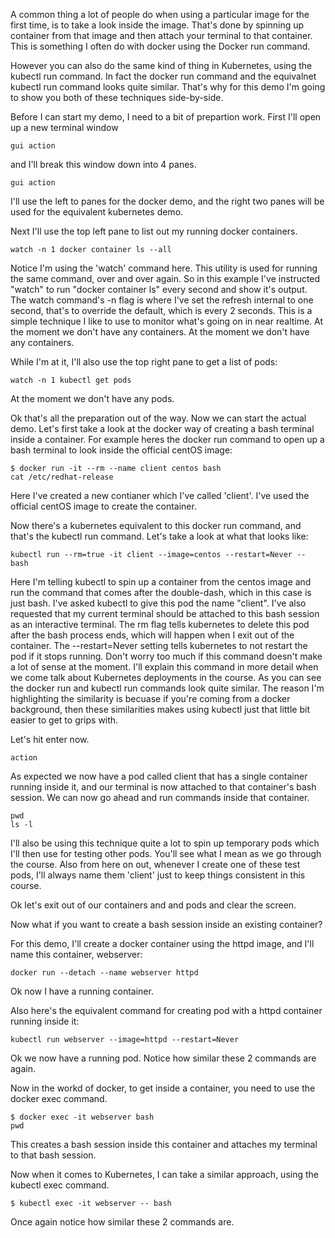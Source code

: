 A common thing a lot of people do when using a particular image for the first time, is to take a look inside the image. That's done by spinning up container from that image and then attach your terminal to that container. This is something I often do with docker using the Docker run command. 


However you can also do the same kind of thing in Kubernetes, using the kubectl run command. In fact the docker run command and the equivalnet kubectl run command looks quite similar. That's why for this demo I'm going to show you both of these techniques side-by-side.


Before I can start my demo, I need to a bit of prepartion work. First I'll open up a new terminal window 


```
gui action
```


and I'll break this window down into 4 panes. 


```
gui action
```

I'll use the left to panes for the docker demo, and the right two panes will be used for the equivalent kubernetes demo. 


Next I'll use the top left pane to list out my running docker containers. 

```
watch -n 1 docker container ls --all
```


Notice I'm using the 'watch' command here. This utility is used for running the same command, over and over again. So in this example I've instructed "watch" to run "docker container ls" every second and show it's output. The watch command's -n flag is where I've set the refresh internal to one second, that's to override the default, which is every 2 seconds.  This is a simple technique I like to use to monitor what's going on in near realtime. At the moment we don't have any containers. At the moment we don't have any containers. 


While I'm at it, I'll also use the top right pane to get a list of pods:

```
watch -n 1 kubectl get pods
```

At the moment we don't have any pods. 

Ok that's all the preparation out of the way. Now we can start the actual demo. Let's first take a look at the docker way of creating a bash terminal inside a container. For example heres the docker run command to open up a bash terminal to look inside the official centOS image:

```
$ docker run -it --rm --name client centos bash
cat /etc/redhat-release
```

Here I've created a new contianer which I've called 'client'. I've used the official centOS image to create the container. 


Now there's a kubernetes equivalent to this docker run command, and that's the kubectl run command. Let's take a look at what that looks like:

```
kubectl run --rm=true -it client --image=centos --restart=Never -- bash
```

Here I'm telling kubectl to spin up a container from the centos image and run the command that comes after the double-dash, which in this case is just bash. I've asked kubectl to give this pod the name "client". I've also requested that my current terminal should be attached to this bash session as an interactive terminal. The rm flag tells kubernetes to delete this pod after the bash process ends, which will happen when I exit out of the container. The --restart=Never setting tells kubernetes to not restart the pod if it stops running. Don't worry too much if this command doesn't make a lot of sense at the moment. I'll explain this command in more detail when we come talk about Kubernetes deployments in the course. As you can see the docker run and kubectl run commands look quite similar. The reason I'm highlighting the similarity is becuase if you're coming from a docker background, then these similarities makes using kubectl just that little bit easier to get to grips with. 


Let's hit enter now. 

```
action
```

As expected we now have a pod called client that has a single container running inside it, and our terminal is now attached to that container's bash session. We can now go ahead and run commands inside that container. 

```
pwd
ls -l
```


I'll also be using this technique quite a lot to spin up temporary pods which I'll then use for testing other pods. You'll see what I mean as we go through the course. Also from here on out, whenever I create one of these test pods, I'll always name them 'client' just to keep things consistent in this course. 


Ok let's exit out of our containers and and pods and clear the screen. 



Now what if you want to create a bash session inside an existing container?




For this demo, I'll create a docker container using the httpd image, and I'll name this container, webserver:

```
docker run --detach --name webserver httpd
```

Ok now I have a running container. 


Also here's the equivalent command for creating pod with a httpd container running inside it:

```
kubectl run webserver --image=httpd --restart=Never 
```

Ok we now have a running pod. Notice how similar these 2 commands are again. 



Now in the workd of docker, to get inside a container, you need to use the docker exec command. 

```
$ docker exec -it webserver bash
pwd
```

This creates a bash session inside this container and attaches my terminal to that bash session.


Now when it comes to Kubernetes, I can take a similar approach, using the kubectl exec command. 

```
$ kubectl exec -it webserver -- bash
```

Once again notice how similar these 2 commands are. 

